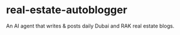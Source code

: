 # real-estate-autoblogger
An AI agent that writes &amp; posts daily Dubai and RAK real estate blogs.
